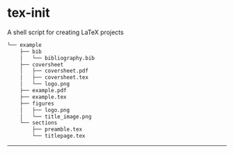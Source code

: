 # tex-init
A shell script for creating LaTeX projects

```bash
└── example
    ├── bib
    │   └── bibliography.bib
    ├── coversheet
    │   ├── coversheet.pdf
    │   ├── coversheet.tex
    │   └── logo.png
    ├── example.pdf
    ├── example.tex
    ├── figures
    │   ├── logo.png
    │   └── title_image.png
    └── sections
        ├── preamble.tex
        └── titlepage.tex
```
---
